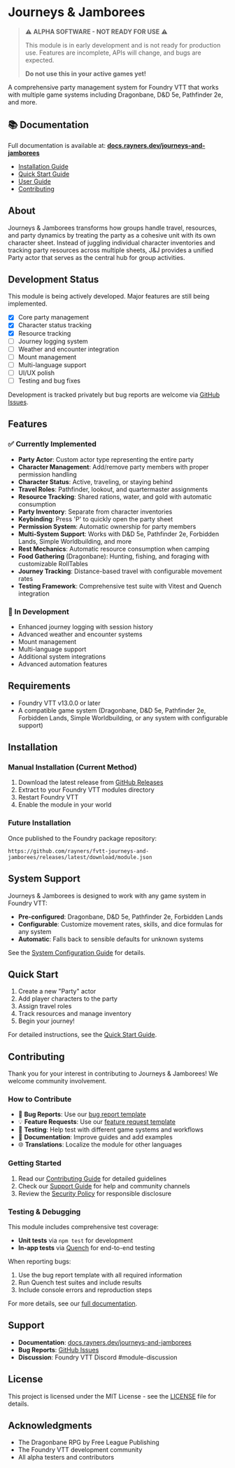 # Journeys & Jamborees

> ⚠️ **ALPHA SOFTWARE - NOT READY FOR USE** ⚠️
>
> This module is in early development and is not ready for production use.
> Features are incomplete, APIs will change, and bugs are expected.
>
> **Do not use this in your active games yet!**

A comprehensive party management system for Foundry VTT that works with multiple game systems including Dragonbane, D&D 5e, Pathfinder 2e, and more.

## 📚 Documentation

Full documentation is available at: **[docs.rayners.dev/journeys-and-jamborees](https://docs.rayners.dev/journeys-and-jamborees)**

- [Installation Guide](https://docs.rayners.dev/journeys-and-jamborees/installation)
- [Quick Start Guide](https://docs.rayners.dev/journeys-and-jamborees/quick-start)
- [User Guide](https://docs.rayners.dev/journeys-and-jamborees/party-management)
- [Contributing](https://docs.rayners.dev/journeys-and-jamborees/contributing)

## About

Journeys & Jamborees transforms how groups handle travel, resources, and party dynamics by treating the party as a cohesive unit with its own character sheet. Instead of juggling individual character inventories and tracking party resources across multiple sheets, J&J provides a unified Party actor that serves as the central hub for group activities.

## Development Status

This module is being actively developed. Major features are still being implemented.

- [x] Core party management
- [x] Character status tracking
- [x] Resource tracking
- [ ] Journey logging system
- [ ] Weather and encounter integration
- [ ] Mount management
- [ ] Multi-language support
- [ ] UI/UX polish
- [ ] Testing and bug fixes

Development is tracked privately but bug reports are welcome via [GitHub Issues](https://github.com/rayners/fvtt-journeys-and-jamborees/issues).

## Features

### ✅ Currently Implemented

- **Party Actor**: Custom actor type representing the entire party
- **Character Management**: Add/remove party members with proper permission handling
- **Character Status**: Active, traveling, or staying behind
- **Travel Roles**: Pathfinder, lookout, and quartermaster assignments
- **Resource Tracking**: Shared rations, water, and gold with automatic consumption
- **Party Inventory**: Separate from character inventories
- **Keybinding**: Press 'P' to quickly open the party sheet
- **Permission System**: Automatic ownership for party members
- **Multi-System Support**: Works with D&D 5e, Pathfinder 2e, Forbidden Lands, Simple Worldbuilding, and more
- **Rest Mechanics**: Automatic resource consumption when camping
- **Food Gathering** (Dragonbane): Hunting, fishing, and foraging with customizable RollTables
- **Journey Tracking**: Distance-based travel with configurable movement rates
- **Testing Framework**: Comprehensive test suite with Vitest and Quench integration

### 🚧 In Development

- Enhanced journey logging with session history
- Advanced weather and encounter systems
- Mount management
- Multi-language support
- Additional system integrations
- Advanced automation features

## Requirements

- Foundry VTT v13.0.0 or later
- A compatible game system (Dragonbane, D&D 5e, Pathfinder 2e, Forbidden Lands, Simple Worldbuilding, or any system with configurable support)

## Installation

### Manual Installation (Current Method)

1. Download the latest release from [GitHub Releases](https://github.com/rayners/fvtt-journeys-and-jamborees/releases)
2. Extract to your Foundry VTT modules directory
3. Restart Foundry VTT
4. Enable the module in your world

### Future Installation

Once published to the Foundry package repository:

```
https://github.com/rayners/fvtt-journeys-and-jamborees/releases/latest/download/module.json
```

## System Support

Journeys & Jamborees is designed to work with any game system in Foundry VTT:

- **Pre-configured**: Dragonbane, D&D 5e, Pathfinder 2e, Forbidden Lands
- **Configurable**: Customize movement rates, skills, and dice formulas for any system
- **Automatic**: Falls back to sensible defaults for unknown systems

See the [System Configuration Guide](https://docs.rayners.dev/journeys-and-jamborees/system-configuration) for details.

## Quick Start

1. Create a new "Party" actor
2. Add player characters to the party
3. Assign travel roles
4. Track resources and manage inventory
5. Begin your journey!

For detailed instructions, see the [Quick Start Guide](https://docs.rayners.dev/journeys-and-jamborees/quick-start).

## Contributing

Thank you for your interest in contributing to Journeys & Jamborees! We welcome community involvement.

### How to Contribute

- 🐛 **Bug Reports**: Use our [bug report template](.github/ISSUE_TEMPLATE/bug_report.md)
- 💡 **Feature Requests**: Use our [feature request template](.github/ISSUE_TEMPLATE/feature_request.md)
- 🧪 **Testing**: Help test with different game systems and workflows
- 📖 **Documentation**: Improve guides and add examples
- 🌐 **Translations**: Localize the module for other languages

### Getting Started

1. Read our [Contributing Guide](CONTRIBUTING.md) for detailed guidelines
2. Check our [Support Guide](SUPPORT.md) for help and community channels
3. Review the [Security Policy](SECURITY.md) for responsible disclosure

### Testing & Debugging

This module includes comprehensive test coverage:

- **Unit tests** via `npm test` for development
- **In-app tests** via [Quench](https://foundryvtt.com/packages/quench) for end-to-end testing

When reporting bugs:

1. Use the bug report template with all required information
2. Run Quench test suites and include results
3. Include console errors and reproduction steps

For more details, see our [full documentation](https://docs.rayners.dev/journeys-and-jamborees).

## Support

- **Documentation**: [docs.rayners.dev/journeys-and-jamborees](https://docs.rayners.dev/journeys-and-jamborees)
- **Bug Reports**: [GitHub Issues](https://github.com/rayners/fvtt-journeys-and-jamborees/issues)
- **Discussion**: Foundry VTT Discord #module-discussion

## License

This project is licensed under the MIT License - see the [LICENSE](LICENSE) file for details.

## Acknowledgments

- The Dragonbane RPG by Free League Publishing
- The Foundry VTT development community
- All alpha testers and contributors
